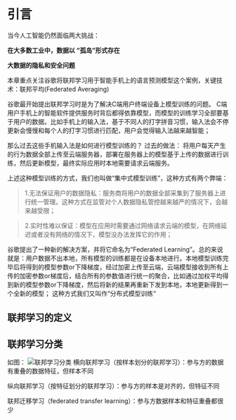 # 引言
当今人工智能仍然面临两大挑战：

**在大多数工业中，数据以 “孤岛”形式存在**

**大数据的隐私和安全问题**

本章重点关注谷歌将联邦学习用于智能手机上的语言预测模型这个案例，关键技术：联邦平均(Federated Averaging) 

谷歌最开始提出联邦学习时是为了解决C端用户终端设备上模型训练的问题。
 C端用户手机上的智能软件提供服务时背后都得依靠模型，而模型的训练学习全部要基于用户的数据。比如手机上的输入法，基于不同人的打字拼音习惯，输入法会不停更新会慢慢和每个人的打字习惯进行匹配，用户会觉得输入法越来越智能；

那么过去这些手机输入法是如何进行模型训练的？
过去的做法： 将用户每天产生的行为数据全部上传至云端服务器，部署在服务器上的模型基于上传的数据进行训练，然后更新模型，最终实际应用时本地需要请求云端服务。

 上述这种模型训练的方式，我们也叫做“集中式模型训练”，这种方式有两个弊端：

>1.无法保证用户的数据隐私：服务商将用户的数据全部采集到了服务器上进行统一管理。这种方式在监管对个人数据隐私管控越来越严的情况下，会越来越受限；

>2.实时性难以保证：模型在应用时需要通过网络请求云端的模型，在网络延迟或者没有网络的情况下，模型没办法发挥它的作用；

谷歌提出了一种新的解决方案，并将它命名为“Federated Learning”。总的来说就是：用户数据不出本地，所有模型的训练都是在设备本地进行。本地模型训练完毕后将得到的模型参数or下降梯度，经过加密上传至云端，云端模型接收到所有上传的加密参数or梯度后，结合所有的参数值进行统一的聚合，比如通过加权平均得到新的模型参数or下降梯度，然后将新的结果再重新下发到本地，本地更新得到一个全新的模型；
 这种方式我们又叫作“分布式模型训练“

## 联邦学习的定义






## 联邦学习分类

如图： 
![联邦学习分类](https://ask.qcloudimg.com/http-save/yehe-1051732/23445b4c91267fd09ed9fa041c5271c0.png)
横向联邦学习（按样本划分的联邦学习）：参与方的数据有重叠的数据特征，但样本不同

纵向联邦学习（按特征划分的联邦学习）：参与方的样本是对齐的，但特征不同

联邦迁移学习（federated transfer learning）：参与方数据样本和特征重叠都很少
